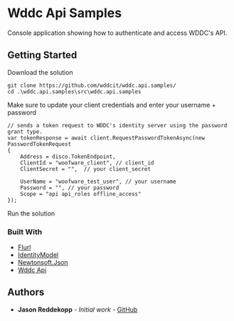 # Wddc Api Samples

Console application showing how to authenticate and access WDDC's API.

## Getting Started

Download the solution

```
git clone https://github.com/wddcit/wddc.api.samples/
cd .\wddc.api.samples\src\wddc.api.samples
```

Make sure to update your client credentials and enter your username + password

```
// sends a token request to WDDC's identity server using the password grant type.
var tokenResponse = await client.RequestPasswordTokenAsync(new PasswordTokenRequest
{
    Address = disco.TokenEndpoint,
    ClientId = "woofware_client", // client_id
    ClientSecret = "",  // your client_secret

    UserName = "woofware_test_user", // your username
    Password = "", // your password
    Scope = "api api_roles offline_access"
});
```

Run the solution

### Built With

* [Flurl](https://flurl.io/)
* [IdentityModel](https://identitymodel.readthedocs.io/en/latest/)
* [Newtonsoft.Json](https://www.newtonsoft.com/json)
* [Wddc Api](https://api.clientvantage.ca/)

## Authors

* **Jason Reddekopp** - *Initial work* - [GitHub](https://github.com/jreddeko)
